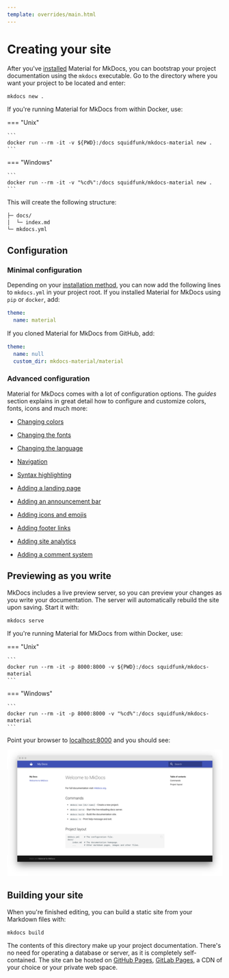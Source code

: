 ```yaml
---
template: overrides/main.html
---
```


# Creating your site

After you've [installed][1] Material for MkDocs, you can bootstrap your project 
documentation using the `mkdocs` executable. Go to the directory where you want
your project to be located and enter:

``` sh
mkdocs new .
```

If you're running Material for MkDocs from within Docker, use:

=== "Unix"

    ```
    docker run --rm -it -v ${PWD}:/docs squidfunk/mkdocs-material new .
    ```

=== "Windows"

    ```
    docker run --rm -it -v "%cd%":/docs squidfunk/mkdocs-material new .
    ```

This will create the following structure:

```
├─ docs/
│  └─ index.md
└─ mkdocs.yml
```

  [1]: getting-started.md

## Configuration

### Minimal configuration

Depending on your [installation method][2], you can now add the following lines
to `mkdocs.yml` in your project root. If you installed Material for MkDocs using
`pip` or `docker`, add:

``` yaml
theme:
  name: material
```

If you cloned Material for MkDocs from GitHub, add:

``` yaml
theme:
  name: null
  custom_dir: mkdocs-material/material
```

### Advanced configuration

Material for MkDocs comes with a lot of configuration options. The _guides_
section explains in great detail how to configure and customize colors, fonts,
icons and much more:

* [Changing colors][3]
* [Changing the fonts][4]
* [Changing the language][5]
* [Navigation][6]
* [Syntax highlighting][7]
* [Adding a landing page][8]
* [Adding an announcement bar][9]
* [Adding icons and emojis][10]
* [Adding footer links][11]
* [Adding site analytics][12]
* [Adding a comment system][13]

  [2]: getting-started.md#installation
  [3]: guides/changing-colors.md
  [4]: guides/changing-the-fonts.md
  [5]: guides/changing-the-language.md
  [6]: guides/navigation.md
  [7]: guides/syntax-highlighting.md
  [8]: guides/adding-a-landing-page.md
  [9]: guides/adding-an-announcement-bar.md
  [10]: guides/adding-icons-and-emojis.md
  [11]: guides/adding-footer-links.md
  [12]: guides/adding-site-analytics.md
  [13]: guides/adding-a-comment-system.md

## Previewing as you write

MkDocs includes a live preview server, so you can preview your changes as you
write your documentation. The server will automatically rebuild the site upon
saving. Start it with:

```
mkdocs serve
```

If you're running Material for MkDocs from within Docker, use:

=== "Unix"

    ```
    docker run --rm -it -p 8000:8000 -v ${PWD}:/docs squidfunk/mkdocs-material
    ```

=== "Windows"

    ```
    docker run --rm -it -p 8000:8000 -v "%cd%":/docs squidfunk/mkdocs-material
    ```

Point your browser to [localhost:8000][14] and you should see:

[![Creating your site][15]][14]

  [14]: http://localhost:8000
  [15]: assets/guides/creating-your-site.png

## Building your site

When you're finished editing, you can build a static site from your Markdown
files with:

```
mkdocs build
```

The contents of this directory make up your project documentation. There's no
need for operating a database or server, as it is completely self-contained.
The site can be hosted on [GitHub Pages][16], [GitLab Pages][17], a CDN of your
choice or your private web space.

  [16]: publishing-your-site.md#github-pages
  [17]: publishing-your-site.md#gitlab-pages
